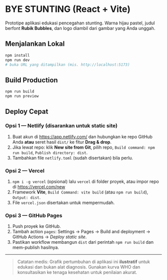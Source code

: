 # BYE STUNTING (React + Vite)

Prototipe aplikasi edukasi pencegahan stunting. Warna hijau pastel, judul berfont **Rubik Bubbles**, dan logo diambil dari gambar yang Anda unggah.

## Menjalankan Lokal
```bash
npm install
npm run dev
# buka URL yang ditampilkan (mis. http://localhost:5173)
```

## Build Production
```bash
npm run build
npm run preview
```

## Deploy Cepat

### Opsi 1 — Netlify (disarankan untuk static site)
1. Buat akun di https://app.netlify.com/ dan hubungkan ke repo GitHub Anda **atau** seret hasil `dist/` ke fitur **Drag & drop**.
2. Jika lewat repo: klik **New site from Git**, pilih repo, `Build command: npm run build`, `Publish directory: dist`.
3. Tambahkan file `netlify.toml` (sudah disertakan) bila perlu.

### Opsi 2 — Vercel
1. `npm i -g vercel` (opsional) lalu `vercel` di folder proyek, atau impor repo di https://vercel.com/new
2. Framework **Vite**, `Build Command: vite build` (atau `npm run build`), `Output: dist`.
3. File `vercel.json` disertakan untuk mempermudah.

### Opsi 3 — GitHub Pages
1. Push proyek ke GitHub.
2. Tambah action `pages`: Settings → Pages → Build and deployment → GitHub Actions → *Deploy static site*.
3. Pastikan workflow membangun `dist` dari perintah `npm run build` dan mem-publish hasilnya.

---

> Catatan medis: Grafik pertumbuhan di aplikasi ini **ilustratif** untuk edukasi dan bukan alat diagnosis. Gunakan kurva WHO dan konsultasikan ke tenaga kesehatan untuk penilaian akurat.
